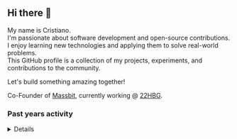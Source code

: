 ## Hi there 👋

My name is Cristiano.\
I'm passionate about software development and open-source contributions.\
I enjoy learning new technologies and applying them to solve real-world problems.\
This GitHub profile is a collection of my projects, experiments, and contributions to the community.

Let's build something amazing together!

Co-Founder of [Massbit](https://github.com/massbit), currently working @ [22HBG](https://github.com/22hbg-srl).

### Past years activity

<details>
<br/>

**2023**

<div style="max-width:520px">

![2023 GitHub ChrisUser's activity graph](https://github.com/ChrisUser/ChrisUser/blob/main/images/2023_activity.jpg?raw=true)

</div>

**2022**

<div style="max-width:520px">

![2022 GitHub ChrisUser's activity graph](https://github.com/ChrisUser/ChrisUser/blob/main/images/2022_activity.jpg?raw=true)

</div>

**2021**

<div style="max-width:520px">

![2021 GitHub ChrisUser's activity graph](https://github.com/ChrisUser/ChrisUser/blob/main/images/2021_activity.jpg?raw=true)

</div>

**2020**

<div style="max-width:520px">

![2020 GitHub ChrisUser's activity graph](https://github.com/ChrisUser/ChrisUser/blob/main/images/2020_activity.jpg?raw=true)

</div>
</details>
